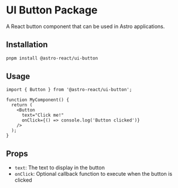 # UI Button Package

A React button component that can be used in Astro applications.

## Installation

```bash
pnpm install @astro-react/ui-button
```

## Usage

```tsx
import { Button } from '@astro-react/ui-button';

function MyComponent() {
  return (
    <Button 
      text="Click me!" 
      onClick={() => console.log('Button clicked')}
    />
  );
}
```

## Props

- `text`: The text to display in the button
- `onClick`: Optional callback function to execute when the button is clicked 